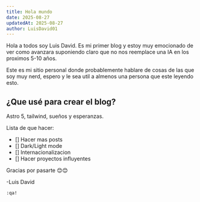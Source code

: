 ```yaml
---
title: Hola mundo
date: 2025-08-27
updatedAt: 2025-08-27
author: LuisDavid01
---
```

Hola a todos soy Luis David. Es mi primer blog y estoy muy emocionado de ver como avanzara
suponiendo claro que no nos reemplace una IA en los proximos 5-10 años.

Este es mi sitio personal donde probablemente hablare de cosas de las que soy muy nerd,
espero y le sea util a almenos una persona que este leyendo esto.

## ¿Que usé para crear el blog?
Astro 5, tailwind, sueños y esperanzas.

Lista de que hacer:
- [] Hacer mas posts
- [] Dark/Light mode
- [] Internacionalizacion
- [] Hacer proyectos influyentes

Gracias por pasarte 😊😊

-Luis David 
```bash
:qa!
```

